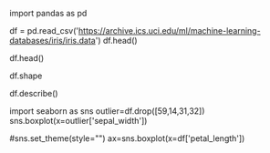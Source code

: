 import pandas as pd

df = pd.read_csv('https://archive.ics.uci.edu/ml/machine-learning-databases/iris/iris.data')
df.head()

df.head()

df.shape

df.describe()

import seaborn as sns
outlier=df.drop([59,14,31,32])
sns.boxplot(x=outlier['sepal_width'])

#sns.set_theme(style="")
ax=sns.boxplot(x=df['petal_length'])
